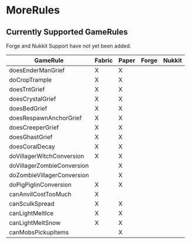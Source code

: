 # MoreRules

## Currently Supported GameRules
Forge and Nukkit Support have not yet been added.

| GameRule                   | Fabric | Paper | Forge | Nukkit |
|----------------------------|--------|-------|-------|--------|
| doesEnderManGrief          | X      | X     |       |        |
| doCropTrample              | X      | X     |       |        |
| doesTntGrief               | X      | X     |       |        |
| doesCrystalGrief           | X      | X     |       |        |
| doesBedGrief               | X      | X     |       |        |
| doesRespawnAnchorGrief     | X      | X     |       |        |
| doesCreeperGrief           | X      | X     |       |        |
| doesGhastGrief             | X      | X     |       |        |
| doesCoralDecay             | X      | X     |       |        |
| doVillagerWitchConversion  | X      | X     |       |        |
| doVillagerZombieConversion |        | X     |       |        |
| doZombieVillagerConversion |        | X     |       |        |
| doPigPiglinConversion      | X      | X     |       |        |
| canAnvilCostTooMuch        | X      |       |       |        |
| canSculkSpread             | X      | X     |       |        |
| canLightMeltIce            | X      | X     |       |        |
| canLightMeltSnow           | X      | X     |       |        |
| canMobsPickupItems         |        | X     |       |        |